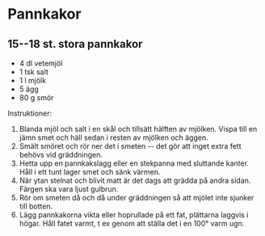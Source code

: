 # Pannkakor

## 15--18 st. stora pannkakor

-   4 dl vetemjöl
-   1 tsk salt
-   1 l mjölk
-   5 ägg
-   80 g smör

Instruktioner:

1.  Blanda mjöl och salt i en skål och tillsätt hälften av mjölken.
    Vispa till en jämn smet och häll sedan i resten av mjölken och
    äggen.
2.  Smält smöret och rör ner det i smeten -- det gör att inget extra
    fett behövs vid gräddningen.
3.  Hetta upp en pannkakslagg eller en stekpanna med sluttande kanter.
    Håll i ett tunt lager smet och sänk värmen.
4.  När ytan stelnat och blivit matt är det dags att grädda på andra
    sidan. Färgen ska vara ljust gulbrun.
5.  Rör om smeten då och då under gräddningen så att mjölet inte sjunker
    till botten.
6.  Lägg pannkakorna vikta eller hoprullade på ett fat, plättarna
    laggvis i högar. Håll fatet varmt, t ex genom att ställa det i en
    100° varm ugn.
